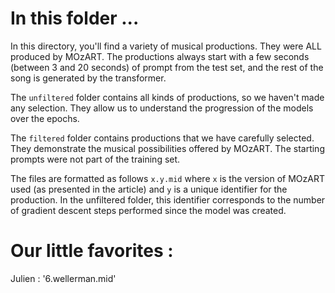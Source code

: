 # In this folder ...

In this directory, you'll find a variety of musical productions. They were ALL produced by MOzART. The productions always start with a few seconds (between 3 and 20 seconds) of prompt from the test set, and the rest of the song is generated by the transformer.

The `unfiltered` folder contains all kinds of productions, so we haven't made any selection. They allow us to understand the progression of the models over the epochs. 

The `filtered` folder contains productions that we have carefully selected. They demonstrate the musical possibilities offered by MOzART.  The starting prompts were not part of the training set.

The files are formatted as follows `x.y.mid` where `x` is the version of MOzART used (as presented in the article) and `y` is a unique identifier for the production. In the unfiltered folder, this identifier corresponds to the number of gradient descent steps performed since the model was created. 

# Our little favorites :

Julien : '6.wellerman.mid'
